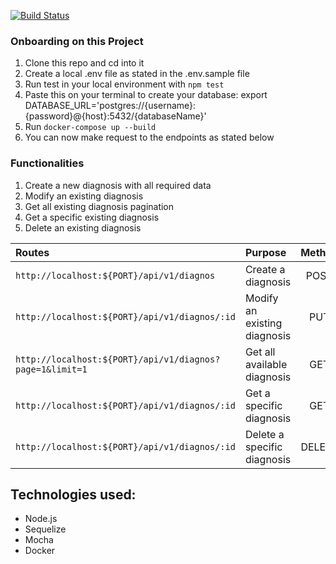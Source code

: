 [![Build Status](https://travis-ci.com/tolumide-ng/diagnosis_backend.svg?branch=develop)](https://travis-ci.com/tolumide-ng/diagnosis_backend)

### Onboarding on this Project

1. Clone this repo and cd into it
2. Create a local .env file as stated in the .env.sample file
3. Run test in your local environment with `npm test`
4. Paste this on your terminal to create your database: export DATABASE_URL='postgres://{username}:{password}@{host}:5432/{databaseName}'
5. Run `docker-compose up --build`
6. You can now make request to the endpoints as stated below

### Functionalities

1. Create a new diagnosis with all required data
2. Modify an existing diagnosis
3. Get all existing diagnosis pagination
4. Get a specific existing diagnosis
5. Delete an existing diagnosis

| Routes                                                   | Purpose                      | Method |
| :------------------------------------------------------- | :--------------------------- | :----: |
| `http://localhost:${PORT}/api/v1/diagnos`                | Create a diagnosis           |  POST  |
| `http://localhost:${PORT}/api/v1/diagnos/:id`            | Modify an existing diagnosis |  PUT   |
| `http://localhost:${PORT}/api/v1/diagnos?page=1&limit=1` | Get all available diagnosis  |  GET   |
| `http://localhost:${PORT}/api/v1/diagnos/:id`            | Get a specific diagnosis     |  GET   |
| `http://localhost:${PORT}/api/v1/diagnos/:id`            | Delete a specific diagnosis  | DELETE |

## Technologies used:

-   Node.js
-   Sequelize
-   Mocha
-   Docker
